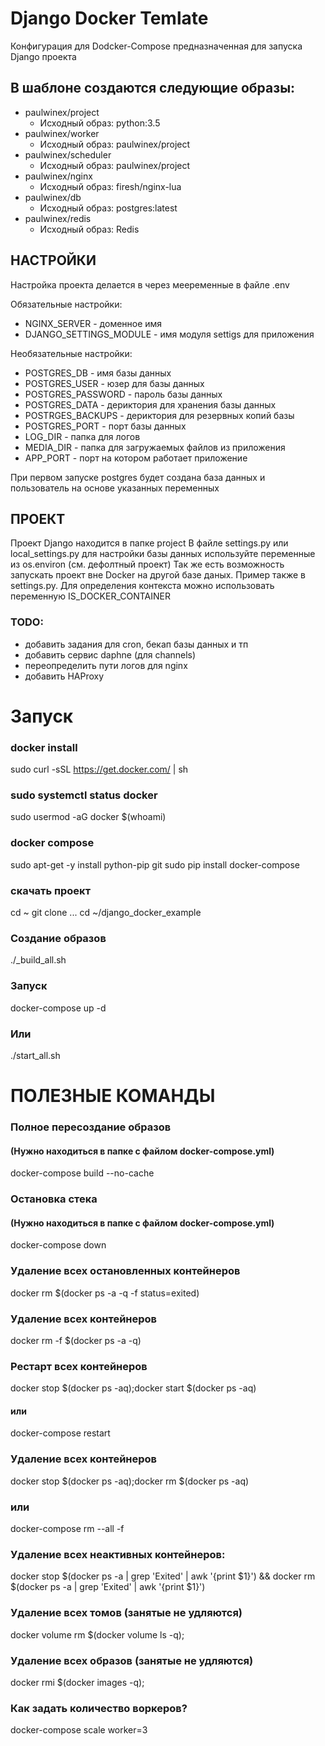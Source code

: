 
# Django Docker Temlate
Конфигурация для Dodcker-Compose предназначенная для запуска Django проекта

## В шаблоне создаются следующие образы:

- paulwinex/project
    - Исходный образ: python:3.5
- paulwinex/worker
    - Исходный образ: paulwinex/project
- paulwinex/scheduler
    - Исходный образ: paulwinex/project
- paulwinex/nginx
    - Исходный образ: firesh/nginx-lua
- paulwinex/db
    - Исходный образ: postgres:latest
- paulwinex/redis
    - Исходный образ: Redis


## НАСТРОЙКИ

Настройка проекта делается в через мееременные в файле .env

Обязательные настройки:

- NGINX_SERVER - доменное имя
- DJANGO_SETTINGS_MODULE - имя модуля settigs для приложения

Необязательные настройки:

- POSTGRES_DB - имя базы данных 
- POSTGRES_USER - юзер для базы данных
- POSTGRES_PASSWORD - пароль базы данных
- POSTGRES_DATA - дериктория для хранения базы данных
- POSTRGES_BACKUPS - дериктория для резервных копий базы
- POSTGRES_PORT - порт базы данных
- LOG_DIR - папка для логов
- MEDIA_DIR - папка для загружаемых файлов из приложения
- APP_PORT - порт на котором работает приложение

При первом запуске postgres будет создана база данных и пользователь на основе указанных переменных

## ПРОЕКТ

Проект Django находится в папке project
В файле settings.py или local_settings.py для настройки базы данных используйте переменные из os.environ (см. дефолтный проект)
Так же есть возможность запускать проект вне Docker на другой базе даных. Пример также в settings.py. Для определения контекста можно использовать переменную IS_DOCKER_CONTAINER

### TODO:

- добавить задания для cron, бекап базы данных и тп
- добавить сервис daphne (для channels)
- переопределить пути логов для nginx
- добавить HAProxy

# Запуск

### docker install
sudo curl -sSL https://get.docker.com/ | sh

### sudo systemctl status docker
sudo usermod -aG docker $(whoami)

### docker compose
sudo apt-get -y install python-pip git
sudo pip install docker-compose

### скачать проект
cd ~
git clone ...
cd ~/django_docker_example

### Создание образов
./_build_all.sh

### Запуск
docker-compose up -d

### Или
./start_all.sh


# ПОЛЕЗНЫЕ КОМАНДЫ


### Полное пересоздание образов
#### (Нужно находиться в папке с файлом docker-compose.yml)
docker-compose build --no-cache

### Остановка стека
#### (Нужно находиться в папке с файлом docker-compose.yml)
docker-compose down

### Удаление всех остановленных контейнеров
docker rm $(docker ps -a -q -f status=exited)

### Удаление всех контейнеров
docker rm -f $(docker ps -a -q)

### Рестарт всех контейнеров
docker stop $(docker ps -aq);docker start $(docker ps -aq)
#### или
docker-compose restart

### Удаление всех контейнеров
docker stop $(docker ps -aq);docker rm $(docker ps -aq)
### или
docker-compose rm --all -f

### Удаление всех неактивных контейнеров:
docker stop $(docker ps -a | grep 'Exited' | awk '{print $1}') && docker rm $(docker ps -a | grep 'Exited' | awk '{print $1}')

### Удаление всех томов (занятые не удляются) 
docker volume rm $(docker volume ls -q);

### Удаление всех образов (занятые не удляются) 
docker rmi $(docker images -q);

### Как задать количество воркеров?
docker-compose scale worker=3
